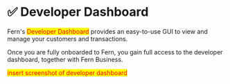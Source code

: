 # ✅ Developer Dashboard

Fern's <mark style="color:red;">Developer Dashboard</mark> provides an easy-to-use GUI to view and manage your customers and transactions.&#x20;

Once you are fully onboarded to Fern, you gain full access to the developer dashboard, together with Fern Business.&#x20;

<mark style="color:red;">insert screenshot of developer dashboard</mark>

